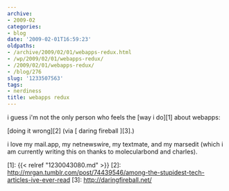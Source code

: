 ```yaml
---
archive:
- 2009-02
categories:
- blog
date: '2009-02-01T16:59:23'
oldpaths:
- /archive/2009/02/01/webapps-redux.html
- /wp/2009/02/01/webapps-redux/
- /2009/02/01/webapps-redux/
- /blog/276
slug: '1233507563'
tags:
- nerdiness
title: webapps redux
---
```


i guess i'm not the only person who feels the [way i do][1] about webapps: 

[doing it wrong][2] (via [ daring fireball ][3].)

i love my mail.app, my netnewswire, my textmate, and my marsedit (which
i am currently writing this on thanks to molecularbond and charles).

[1]: {{< relref "1230043080.md" >}}
[2]: http://mrgan.tumblr.com/post/74439546/among-the-stupidest-tech-articles-ive-ever-read
[3]: http://daringfireball.net/

